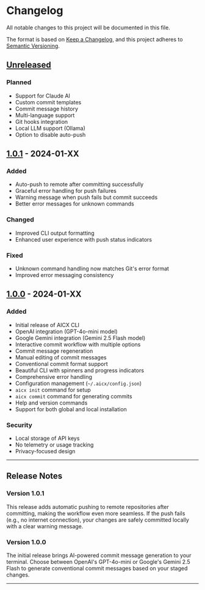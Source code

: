 # Changelog

All notable changes to this project will be documented in this file.

The format is based on [Keep a Changelog](https://keepachangelog.com/en/1.0.0/),
and this project adheres to [Semantic Versioning](https://semver.org/spec/v2.0.0.html).

## [Unreleased]

### Planned
- Support for Claude AI
- Custom commit templates
- Commit message history
- Multi-language support
- Git hooks integration
- Local LLM support (Ollama)
- Option to disable auto-push

## [1.0.1] - 2024-01-XX

### Added
- Auto-push to remote after committing successfully
- Graceful error handling for push failures
- Warning message when push fails but commit succeeds
- Better error messages for unknown commands

### Changed
- Improved CLI output formatting
- Enhanced user experience with push status indicators

### Fixed
- Unknown command handling now matches Git's error format
- Improved error messaging consistency

## [1.0.0] - 2024-01-XX

### Added
- Initial release of AICX CLI
- OpenAI integration (GPT-4o-mini model)
- Google Gemini integration (Gemini 2.5 Flash model)
- Interactive commit workflow with multiple options
- Commit message regeneration
- Manual editing of commit messages
- Conventional commit format support
- Beautiful CLI with spinners and progress indicators
- Comprehensive error handling
- Configuration management (`~/.aicx/config.json`)
- `aicx init` command for setup
- `aicx commit` command for generating commits
- Help and version commands
- Support for both global and local installation

### Security
- Local storage of API keys
- No telemetry or usage tracking
- Privacy-focused design

---

## Release Notes

### Version 1.0.1
This release adds automatic pushing to remote repositories after committing, making the workflow even more seamless. If the push fails (e.g., no internet connection), your changes are safely committed locally with a clear warning message.

### Version 1.0.0
The initial release brings AI-powered commit message generation to your terminal. Choose between OpenAI's GPT-4o-mini or Google's Gemini 2.5 Flash to generate conventional commit messages based on your staged changes.

---

[Unreleased]: https://github.com/rajbodhak/aicx/compare/v1.0.1...HEAD
[1.0.1]: https://github.com/rajbodhak/aicx/compare/v1.0.0...v1.0.1
[1.0.0]: https://github.com/rajbodhak/aicx/releases/tag/v1.0.0